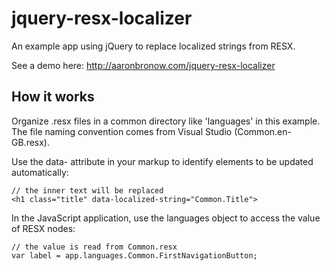 jquery-resx-localizer
=====================

An example app using jQuery to replace localized strings from RESX.

See a demo here: http://aaronbronow.com/jquery-resx-localizer

## How it works

Organize .resx files in a common directory like 'languages' in this example. The file naming convention comes from Visual Studio (Common.en-GB.resx). 

Use the data- attribute in your markup to identify elements to be updated automatically:

	// the inner text will be replaced
	<h1 class="title" data-localized-string="Common.Title">

In the JavaScript application, use the languages object to access the value of RESX nodes:

	// the value is read from Common.resx
	var label = app.languages.Common.FirstNavigationButton;

